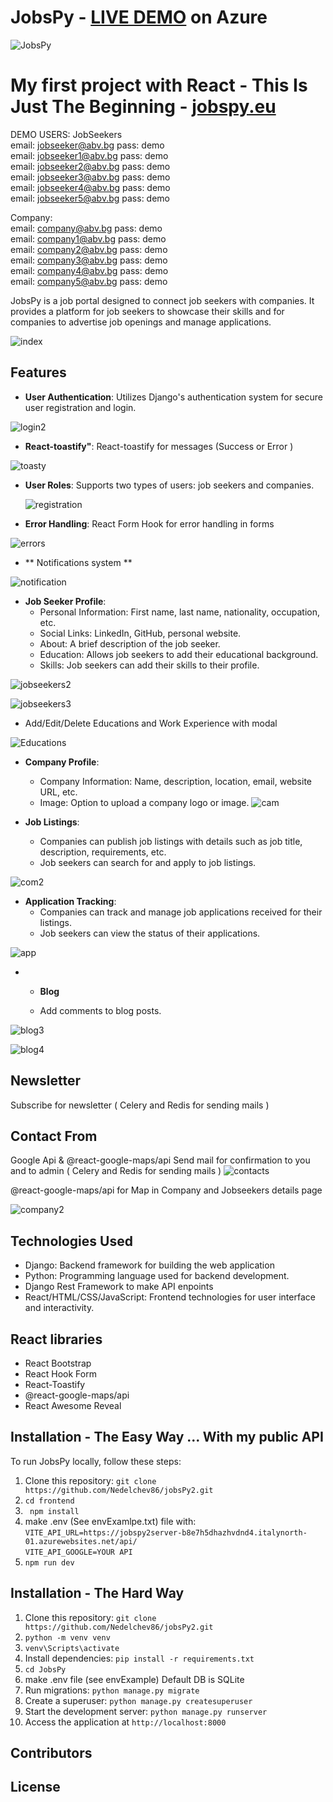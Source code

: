 # JobsPy - <a href="https://www.jobspy.eu/" target="_blank">LIVE DEMO</a> on Azure 




![JobsPy](https://github.com/user-attachments/assets/55392e2d-1fb3-43e6-a1c8-2c772c84a830)

# My first project with React  - This Is Just The Beginning - [jobspy.eu ](https://)

DEMO USERS:
JobSeekers\
email: jobseeker@abv.bg   pass: demo\
email: jobseeker1@abv.bg  pass: demo\
email: jobseeker2@abv.bg  pass: demo\
email: jobseeker3@abv.bg  pass: demo\
email: jobseeker4@abv.bg  pass: demo\
email: jobseeker5@abv.bg  pass: demo

Company:\
email: company@abv.bg pass: demo\
email: company1@abv.bg pass: demo\
email: company2@abv.bg pass: demo\
email: company3@abv.bg pass: demo\
email: company4@abv.bg pass: demo\
email: company5@abv.bg pass: demo


JobsPy is a job portal designed to connect job seekers with companies. It provides a platform for job seekers to showcase their skills and for companies to advertise job openings and manage applications.

![index](https://github.com/user-attachments/assets/01326894-56c0-44c0-91e1-ffe426d4bc3c)



## Features

- **User Authentication**: Utilizes Django's  authentication system for secure user registration and login.

![login2](https://github.com/user-attachments/assets/4b382429-552a-44bf-b50e-e37a92e669a4)




- **React-toastify"**: React-toastify for messages (Success or Error )
  
![toasty](https://github.com/user-attachments/assets/ba87d8f9-fa79-4f2e-817a-e3b03980744e)



- **User Roles**: Supports two types of users: job seekers and companies.
  
  ![registration](https://github.com/user-attachments/assets/c21e3522-62b4-49d4-88ba-d0b70ad47bb7)

  
- **Error Handling**: React Form Hook for error handling in forms

![errors](https://github.com/user-attachments/assets/ad9539a8-454a-4161-a9c5-7a6f0a528d91)



- ** Notifications system **
 
![notification](https://github.com/user-attachments/assets/c6263d00-2be3-4e62-855d-6e53ce2e2c60)




   
- **Job Seeker Profile**:
  - Personal Information: First name, last name, nationality, occupation, etc.
  - Social Links: LinkedIn, GitHub, personal website.
  - About: A brief description of the job seeker.
  - Education: Allows job seekers to add their educational background.
  - Skills: Job seekers can add their skills to their profile.

![jobseekers2](https://github.com/user-attachments/assets/6d6330c0-53bf-48d5-b0cf-49dfafb7f8be)

![jobseekers3](https://github.com/user-attachments/assets/6c5255b7-2380-46d1-8094-ebf7321c77d9)






 - Add/Edit/Delete Educations and Work  Experience with modal

![Educations](https://github.com/user-attachments/assets/ada039cc-b7fe-46f0-a65d-1e3a77f6519b)




  
- **Company Profile**:
  - Company Information: Name, description, location, email, website URL, etc.
  - Image: Option to upload a company logo or image.
    ![cam](https://github.com/user-attachments/assets/f6cf6307-3189-4773-8ae1-610c7eff7afa)


    
- **Job Listings**:
  - Companies can publish job listings with details such as job title, description, requirements, etc.
  - Job seekers can search for and apply to job listings.
 
![com2](https://github.com/user-attachments/assets/1e321605-cbf0-4173-8601-4e2aabe97b8e)


- **Application Tracking**:
  - Companies can track and manage job applications received for their listings.
  - Job seekers can view the status of their applications.

![app](https://github.com/user-attachments/assets/81d25619-b931-4d7a-adca-c52bd0b5618c)



 
- - **Blog**

  - Add comments to blog posts.

![blog3](https://github.com/user-attachments/assets/8e47de15-b1a9-49f2-80d2-94fc3a986028)

![blog4](https://github.com/user-attachments/assets/a090eb53-d6d7-4a25-bd3e-859f9d735477)







## Newsletter
  Subscribe for newsletter ( Celery and Redis for sending mails )



## Contact From
  Google Api & @react-google-maps/api
  Send mail for confirmation to you and to admin ( Celery and Redis for sending mails )
![contacts](https://github.com/user-attachments/assets/3828eec5-9786-4793-9369-3ab46d6848d5)


@react-google-maps/api for Map in Company and Jobseekers details page

![company2](https://github.com/user-attachments/assets/a9feb2b0-5ea0-4659-8415-41aa36ba4162)

  


## Technologies Used

- Django: Backend framework for building the web application
- Python: Programming language used for backend development.
- Django Rest Framework to make API enpoints
- React/HTML/CSS/JavaScript: Frontend technologies for user interface and interactivity.

##  React  libraries 
- React Bootstrap 
- React Hook Form
- React-Toastify 
- @react-google-maps/api
- React Awesome Reveal





## Installation - The Easy Way ... With my public API


To run JobsPy locally, follow these steps:

1. Clone this repository: ```git clone https://github.com/Nedelchev86/jobsPy2.git```
2. ```cd frontend```
3. ``` npm install```
4. make .env (See envExamlpe.txt) file with: \
```VITE_API_URL=https://jobspy2server-b8e7h5dhazhvdnd4.italynorth-01.azurewebsites.net/api/ ```\
```VITE_API_GOOGLE=YOUR API```
5. ```npm run dev```

## Installation - The Hard Way
1.  Clone this repository: ```git clone https://github.com/Nedelchev86/jobsPy2.git```
2.  ```python -m venv venv```
3.  ```venv\Scripts\activate```
4. Install dependencies: ```pip install -r requirements.txt```
5. ```cd JobsPy```
6. make .env file (see envExample) Default DB is SQLite
7. Run migrations: ```python manage.py migrate```
8. Create a superuser: ```python manage.py createsuperuser```
9. Start the development server: ```python manage.py runserver```
10. Access the application at ```http://localhost:8000```


   

## Contributors



## License


